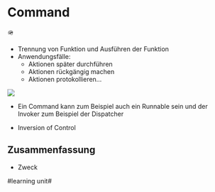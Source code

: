
# Command
🪖

- Trennung von Funktion und Ausführen der Funktion
- Anwendungsfälle:
	- Aktionen später durchführen
	- Aktionen rückgängig machen
	- Aktionen protokollieren…

![][image-1]

- Ein Command kann zum Beispiel auch ein Runnable sein und der Invoker zum Beispiel der Dispatcher

- Inversion of Control

## Zusammenfassung
- Zweck

[image-1]:	assets/DraggedImage.png

#learning unit#